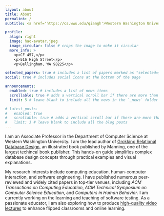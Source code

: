 ```yaml
---
layout: about
title: About
permalink: /
subtitle: <a href='https://cs.wwu.edu/qiangh'>Western Washington University</a>.

profile:
  align: right
  image: hao-avatar.jpeg
  image_circular: false # crops the image to make it circular
  more_info: >
    <p>CF 457,</p>
    <p>516 High Street</p>
    <p>Bellingham, WA 98225</p>

selected_papers: true # includes a list of papers marked as "selected={true}"
social: true # includes social icons at the bottom of the page

announcements:
  enabled: true # includes a list of news items
  scrollable: true # adds a vertical scroll bar if there are more than 3 news items
  limit: 5 # leave blank to include all the news in the `_news` folder

# latest_posts:
#   enabled: true
#   scrollable: true # adds a vertical scroll bar if there are more than 3 new posts items
#   limit: 3 # leave blank to include all the blog posts
---
```


I am an Associate Professor in the Department of Computer Science at Western Washington University. I am the lead author of <a href='https://mng.bz/PRER'>Grokking Relational Database Design</a>, an illustrated book published by Manning, one of the largest techincal book publisher. This hands-on guide simplifies complex database design concepts through practical examples and visual explanations.

My research interests include computing education, human-computer interaction, and software engineering. I have published numerous peer-reviewed and widely cited papers in top-tier venues, including *ACM Transactions on Computing Education*, *ACM Technical Symposium on Computer Science Education*, and *Computers in Human Behavior*. I am currently working on the learning and teaching of software testing. As a passionate educator, I am also exploring how to produce <a href='https://www.youtube.com/@qhaocs'>high-quality video lectures</a> to enhance flipped classrooms and online learning.

<!-- Put your address / P.O. box / other info right below your picture. You can also disable any of these elements by editing `profile` property of the YAML header of your `_pages/about.md`. Edit `_bibliography/papers.bib` and Jekyll will render your [publications page](/al-folio/publications/) automatically. -->

<!-- Link to your social media connections, too. This theme is set up to use [Font Awesome icons](https://fontawesome.com/) and [Academicons](https://jpswalsh.github.io/academicons/), like the ones below. Add your Facebook, Twitter, LinkedIn, Google Scholar, or just disable all of them. -->
